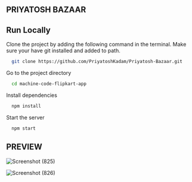 ## PRIYATOSH BAZAAR

## Run Locally

Clone the project by adding the following command in the terminal.
Make sure your have git installed and added to path.

```bash
  git clone https://github.com/PriyatoshKadam/Priyatosh-Bazaar.git
```

Go to the project directory

```bash
  cd machine-code-flipkart-app
```

Install dependencies

```bash
  npm install
```
Start the server

```bash
  npm start
```


## PREVIEW
![Screenshot (825)](https://github.com/PriyatoshKadam/Priyatosh-Bazaar/assets/85998054/65562f47-c149-42c8-b1e5-4f1b760cee0d)

![Screenshot (826)](https://github.com/PriyatoshKadam/Priyatosh-Bazaar/assets/85998054/09a3ed13-7413-41f2-9216-0bbf45fa2142)






